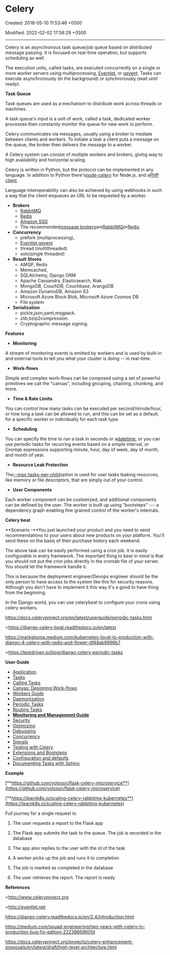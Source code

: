 # Celery

Created: 2018-05-10 11:53:46 +0500

Modified: 2022-02-02 17:58:29 +0500

---

Celery is an asynchronous task queue/job queue based on distributed message passing. It is focused on real-time operation, but supports scheduling as well.



The execution units, called tasks, are executed concurrently on a single or more worker servers using multiprocessing, [Eventlet](http://eventlet.net/), or [gevent](http://gevent.org/). Tasks can execute asynchronously (in the background) or synchronously (wait until ready).



**Task Queue**

Task queues are used as a mechanism to distribute work across threads or machines.



A task queue's input is a unit of work, called a task, dedicated worker processes then constantly monitor the queue for new work to perform.



Celery communicates via messages, usually using a broker to mediate between clients and workers. To initiate a task a client puts a message on the queue, the broker then delivers the message to a worker.



A Celery system can consist of multiple workers and brokers, giving way to high availability and horizontal scaling.



Celery is written in Python, but the protocol can be implemented in any language. In addition to Python there's[node-celery](https://github.com/mher/node-celery) for Node.js, and a[PHP client](https://github.com/gjedeer/celery-php).



Language interoperability can also be achieved by using webhooks in such a way that the client enqueues an URL to be requested by a worker.


-   **Brokers**
    -   [RabbitMQ](https://docs.celeryproject.org/en/stable/getting-started/brokers/rabbitmq.html#broker-rabbitmq)
    -   [Redis](https://docs.celeryproject.org/en/stable/getting-started/brokers/redis.html#broker-redis)
    -   [Amazon SQS](https://docs.celeryproject.org/en/stable/getting-started/brokers/sqs.html#broker-sqs)
    -   The recommended[message brokers](https://en.wikipedia.org/wiki/Message_broker)are[RabbitMQ](https://en.wikipedia.org/wiki/RabbitMQ)or[Redis](https://en.wikipedia.org/wiki/Redis).
-   **Concurrency**
    -   prefork (multiprocessing),
    -   [Eventlet](http://eventlet.net/),[gevent](http://gevent.org/)
    -   thread (multithreaded)
    -   solo(single threaded)
-   **Result Stores**
    -   AMQP, Redis
    -   Memcached,
    -   SQLAlchemy, Django ORM
    -   Apache Cassandra, Elasticsearch, Riak
    -   MongoDB, CouchDB, Couchbase, ArangoDB
    -   Amazon DynamoDB, Amazon S3
    -   Microsoft Azure Block Blob, Microsoft Azure Cosmos DB
    -   File system
-   **Serialization**
    -   pickle,json,yaml,msgpack.
    -   zlib,bzip2compression.
    -   Cryptographic message signing.



**Features**
-   **Monitoring**

A stream of monitoring events is emitted by workers and is used by built-in and external tools to tell you what your cluster is doing -- in real-time.
-   **Work-flows**

Simple and complex work-flows can be composed using a set of powerful primitives we call the "canvas", including grouping, chaining, chunking, and more.
-   **Time & Rate Limits**

You can control how many tasks can be executed per second/minute/hour, or how long a task can be allowed to run, and this can be set as a default, for a specific worker or individually for each task type.
-   **Scheduling**

You can specify the time to run a task in seconds or a[datetime](https://docs.python.org/dev/library/datetime.html#datetime.datetime), or you can use periodic tasks for recurring events based on a simple interval, or Crontab expressions supporting minute, hour, day of week, day of month, and month of year.
-   **Resource Leak Protection**

The[--max-tasks-per-child](https://docs.celeryproject.org/en/stable/reference/celery.bin.worker.html#cmdoption-celery-worker-max-tasks-per-child)option is used for user tasks leaking resources, like memory or file descriptors, that are simply out of your control.
-   **User Components**

Each worker component can be customized, and additional components can be defined by the user. The worker is built up using "bootsteps" --- a dependency graph enabling fine grained control of the worker's internals.



**Celery beat**

**Scenario -**You just launched your product and you need to send recommendations to your users about new products on your platform. You'll send these on the basis of their purchase history each weekend.



The above task can be easily performed using a cron job. It is easily configurable in every framework. The important thing to bear in mind is that you should not put the cron jobs directly in the crontab file of your server. You should let the framework handle it.



This is because the deployment engineer/Devops engineer should be the only person to have access to the system like this for security reasons. Although you don't have to implement it this way it's a good to have thing from the beginning.



In the Django world, you can use celerybeat to configure your crons using celery workers.



<https://docs.celeryproject.org/en/latest/userguide/periodic-tasks.html>

<https://django-celery-beat.readthedocs.io/en/latest



<https://markgituma.medium.com/kubernetes-local-to-production-with-django-4-celery-with-redis-and-flower-df48ab9896b7>

<https://testdriven.io/blog/django-celery-periodic-tasks



**User Guide**
-   [Application](https://docs.celeryproject.org/en/stable/userguide/application.html)
-   [Tasks](https://docs.celeryproject.org/en/stable/userguide/tasks.html)
-   [Calling Tasks](https://docs.celeryproject.org/en/stable/userguide/calling.html)
-   [Canvas: Designing Work-flows](https://docs.celeryproject.org/en/stable/userguide/canvas.html)
-   [Workers Guide](https://docs.celeryproject.org/en/stable/userguide/workers.html)
-   [Daemonization](https://docs.celeryproject.org/en/stable/userguide/daemonizing.html)
-   [Periodic Tasks](https://docs.celeryproject.org/en/stable/userguide/periodic-tasks.html)
-   [Routing Tasks](https://docs.celeryproject.org/en/stable/userguide/routing.html)
-   [**Monitoring and Management Guide**](https://docs.celeryproject.org/en/stable/userguide/monitoring.html)
-   [Security](https://docs.celeryproject.org/en/stable/userguide/security.html)
-   [Optimizing](https://docs.celeryproject.org/en/stable/userguide/optimizing.html)
-   [Debugging](https://docs.celeryproject.org/en/stable/userguide/debugging.html)
-   [Concurrency](https://docs.celeryproject.org/en/stable/userguide/concurrency/index.html)
-   [Signals](https://docs.celeryproject.org/en/stable/userguide/signals.html)
-   [Testing with Celery](https://docs.celeryproject.org/en/stable/userguide/testing.html)
-   [Extensions and Bootsteps](https://docs.celeryproject.org/en/stable/userguide/extending.html)
-   [Configuration and defaults](https://docs.celeryproject.org/en/stable/userguide/configuration.html)
-   [Documenting Tasks with Sphinx](https://docs.celeryproject.org/en/stable/userguide/sphinx.html)



**Example**

[**https://github.com/yolossn/flask-celery-microservice**](https://github.com/yolossn/flask-celery-microservice)

[**https://learnk8s.io/scaling-celery-rabbitmq-kubernetes**](https://learnk8s.io/scaling-celery-rabbitmq-kubernetes)

Full journey for a single request is:

1.  The user requests a report to the Flask app

2.  The Flask app submits the task to the queue. The job is recorded in the database

3.  The app also replies to the user with the id of the task

4.  A worker picks up the job and runs it to completion

5.  The job is marked as completed in the database

6.  The user retrieves the report. The report is ready



**References**

<http://www.celeryproject.org

<http://eventlet.net

<https://django-celery.readthedocs.io/en/2.4/introduction.html>

<https://medium.com/squad-engineering/two-years-with-celery-in-production-bug-fix-edition-22238669601d>

<https://docs.celeryproject.org/projects/celery-enhancement-proposals/en/latest/draft/high-level-architecture.html>
